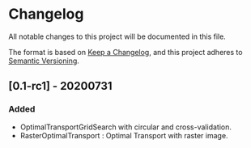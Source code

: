 # Changelog

All notable changes to this project will be documented in this file.

The format is based on [Keep a Changelog](https://keepachangelog.com/en/1.0.0/),
and this project adheres to [Semantic Versioning](https://semver.org/spec/v2.0.0.html).

## [0.1-rc1] - 20200731

### Added

- OptimalTransportGridSearch with circular and cross-validation.
- RasterOptimalTransport : Optimal Transport with raster image.
